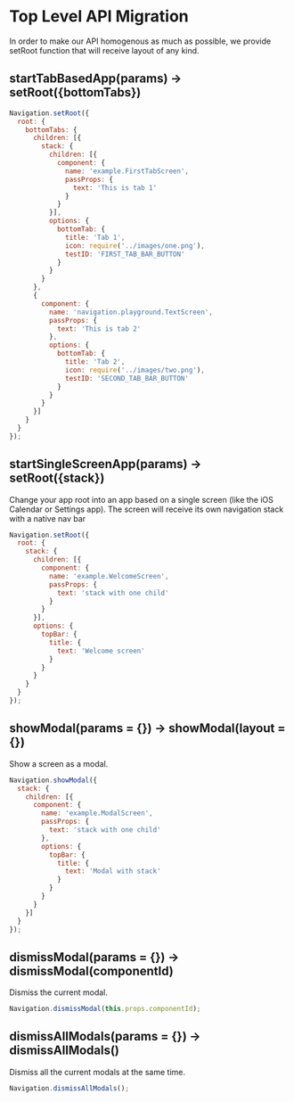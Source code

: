 # Top Level API Migration

In order to make our API homogenous as much as possible, we provide setRoot function that will receive layout of any kind.

## startTabBasedApp(params) -> setRoot({bottomTabs})

```js
Navigation.setRoot({
  root: {
    bottomTabs: {
      children: [{
        stack: {
          children: [{
            component: {
              name: 'example.FirstTabScreen',
              passProps: {
                text: 'This is tab 1'
              }
            }
          }],
          options: {
            bottomTab: {
              title: 'Tab 1',
              icon: require('../images/one.png'),
              testID: 'FIRST_TAB_BAR_BUTTON'
            }
          }
        }
      },
      {
        component: {
          name: 'navigation.playground.TextScreen',
          passProps: {
            text: 'This is tab 2'
          },
          options: {
            bottomTab: {
              title: 'Tab 2',
              icon: require('../images/two.png'),
              testID: 'SECOND_TAB_BAR_BUTTON'
            }
          }
        }
      }]
    }
  }
});
```

## startSingleScreenApp(params) -> setRoot({stack})

Change your app root into an app based on a single screen (like the iOS Calendar or Settings app). The screen will receive its own navigation stack with a native nav bar

```js
Navigation.setRoot({
  root: {
    stack: {
      children: [{
        component: {
          name: 'example.WelcomeScreen',
          passProps: {
            text: 'stack with one child'
          }
        }
      }],
      options: {
        topBar: {
          title: {
            text: 'Welcome screen'
          }
        }
      }
    }
  }
});
```

## showModal(params = {}) -> showModal(layout = {})

Show a screen as a modal.

```js
Navigation.showModal({
  stack: {
    children: [{
      component: {
        name: 'example.ModalScreen',
        passProps: {
          text: 'stack with one child'
        },
        options: {
          topBar: {
            title: {
              text: 'Modal with stack'
            }
          }
        }
      }
    }]
  }
});
```

## dismissModal(params = {}) -> dismissModal(componentId)

Dismiss the current modal.

```js
Navigation.dismissModal(this.props.componentId);
```

## dismissAllModals(params = {}) -> dismissAllModals()

Dismiss all the current modals at the same time.

```js
Navigation.dismissAllModals();
```

<!-- ## showLightBox(params = {}) - Use showOverlay

Show a screen as a lightbox.

```js
Navigation.showLightBox({
  screen: 'example.LightBoxScreen', // unique ID registered with Navigation.registerScreen
  passProps: {}, // simple serializable object that will pass as props to the lightbox (optional)
  style: {
    backgroundBlur: 'dark', // 'dark' / 'light' / 'xlight' / 'none' - the type of blur on the background
    backgroundColor: '#ff000080', // tint color for the background, you can specify alpha here (optional)
    tapBackgroundToDismiss: true // dismisses LightBox on background taps (optional)
  }
});
``` -->

<!-- ## dismissLightBox(params = {})

Dismiss the current lightbox.

```js
Navigation.dismissLightBox();
``` -->

<!-- ## handleDeepLink(params = {})

Trigger a deep link within the app. See [deep links](https://wix.github.io/react-native-navigation/#/deep-links) for more details about how screens can listen for deep link events.

```js
Navigation.handleDeepLink({
  link: 'link/in/any/format',
  payload: '' // (optional) Extra payload with deep link
});
``` -->

<!-- ## registerScreen(screenID, generator)

This is an internal function you probably don't want to use directly. If your screen components extend `Screen` directly (`import { Screen } from 'react-native-navigation'`), you can register them directly with `registerScreen` instead of with `registerComponent`. The main benefit of using `registerComponent` is that it wraps your regular screen component with a `Screen` automatically.

```js
Navigation.registerScreen('example.AdvancedScreen', () => AdvancedScreen);
```

## getCurrentlyVisibleScreenId()

In some cases you might need the id of the currently visible screen. This method returns the unique id of the currently visible screen:
`const visibleScreenInstanceId = await Navigation.getCurrentlyVisibleScreenId()`
In order to have any use of this method, you'd need to map instanceId to screens your self. -->